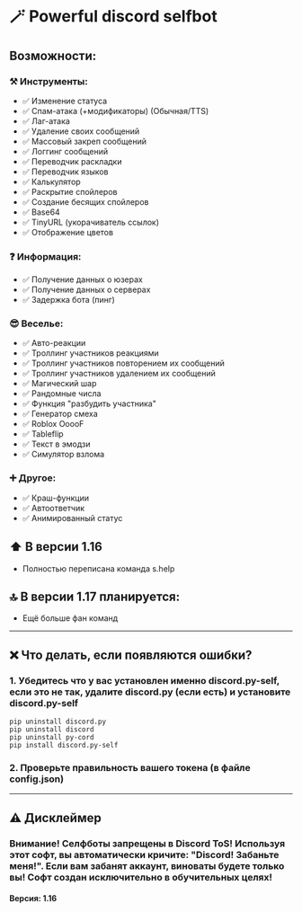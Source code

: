 # 🪄 Powerful discord selfbot
## Возможности:
### ⚒️ Инструменты:
- ✅ Изменение статуса
- ✅ Спам-атака (+модификаторы) (Обычная/TTS)
- ✅ Лаг-атака
- ✅ Удаление своих сообщений
- ✅ Массовый закреп сообщений
- ✅ Логгинг сообщений
- ✅ Переводчик раскладки
- ✅ Переводчик языков
- ✅ Калькулятор
- ✅ Раскрытие спойлеров
- ✅ Создание бесящих спойлеров
- ✅ Base64
- ✅ TinyURL (укорачиватель ссылок)
- ✅ Отображение цветов
### ❓ Информация:
- ✅ Получение данных о юзерах
- ✅ Получение данных о серверах
- ✅ Задержка бота (пинг)
### 😎 Веселье:
- ✅ Авто-реакции
- ✅ Троллинг участников реакциями
- ✅ Троллинг участников повторением их сообщений
- ✅ Троллинг участников удалением их сообщений
- ✅ Магический шар
- ✅ Рандомные числа
- ✅ Функция "разбудить участника"
- ✅ Генератор смеха
- ✅ Roblox OoooF
- ✅ Tableflip
- ✅ Текст в эмодзи
- ✅ Симулятор взлома
### ➕ Другое:
- ✅ Краш-функции
- ✅ Автоответчик
- ✅ Анимированный статус
## ⬆️ В версии 1.16
- Полностью переписана команда s.help
## 🔝 В версии 1.17 планируется:
- Ещё больше фан команд
---
## ❌ Что делать, если появляются ошибки?
### 1. Убедитесь что у вас установлен именно discord.py-self, если это не так, удалите discord.py (если есть) и установите discord.py-self
```
pip uninstall discord.py
pip uninstall discord
pip uninstall py-cord
pip install discord.py-self
```
### 2. Проверьте правильность вашего токена (в файле config.json)
---
## ⚠️ Дисклеймер
### Внимание! Селфботы запрещены в Discord ToS! Используя этот софт, вы автоматически кричите: "Discord! Забаньте меня!". Если вам забанят аккаунт, виноваты будете только вы! Софт создан исключительно в обучительных целях!
#### Версия: 1.16